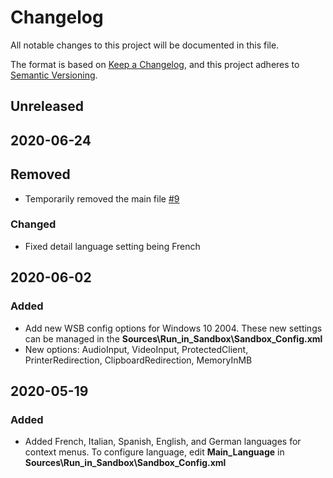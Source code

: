 # Changelog
All notable changes to this project will be documented in this file.

The format is based on [Keep a Changelog](https://keepachangelog.com/en/1.0.0/),
and this project adheres to [Semantic Versioning](https://semver.org/spec/v2.0.0.html).


## Unreleased


## 2020-06-24
## Removed
- Temporarily removed the main file [#9](https://github.com/damienvanrobaeys/Run-in-Sandbox/issues/9)
### Changed
- Fixed detail language setting being French


## 2020-06-02 
### Added
 - Add new WSB config options for Windows 10 2004. These new settings can be managed in the **Sources\Run_in_Sandbox\Sandbox_Config.xml**
 - New options: AudioInput, VideoInput, ProtectedClient, PrinterRedirection, ClipboardRedirection, MemoryInMB


## 2020-05-19
### Added
- Added French, Italian, Spanish, English, and German languages for context menus. To configure language, edit **Main_Language** in **Sources\Run_in_Sandbox\Sandbox_Config.xml**
